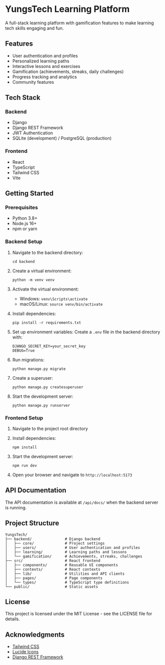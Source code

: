 # YungsTech Learning Platform

A full-stack learning platform with gamification features to make learning tech skills engaging and fun.

## Features

- User authentication and profiles
- Personalized learning paths
- Interactive lessons and exercises
- Gamification (achievements, streaks, daily challenges)
- Progress tracking and analytics
- Community features

## Tech Stack

### Backend
- Django
- Django REST Framework
- JWT Authentication
- SQLite (development) / PostgreSQL (production)

### Frontend
- React
- TypeScript
- Tailwind CSS
- Vite

## Getting Started

### Prerequisites
- Python 3.8+
- Node.js 16+
- npm or yarn

### Backend Setup

1. Navigate to the backend directory:
   ```
   cd backend
   ```

2. Create a virtual environment:
   ```
   python -m venv venv
   ```

3. Activate the virtual environment:
   - Windows: `venv\Scripts\activate`
   - macOS/Linux: `source venv/bin/activate`

4. Install dependencies:
   ```
   pip install -r requirements.txt
   ```

5. Set up environment variables:
   Create a `.env` file in the backend directory with:
   ```
   DJANGO_SECRET_KEY=your_secret_key
   DEBUG=True
   ```

6. Run migrations:
   ```
   python manage.py migrate
   ```

7. Create a superuser:
   ```
   python manage.py createsuperuser
   ```

8. Start the development server:
   ```
   python manage.py runserver
   ```

### Frontend Setup

1. Navigate to the project root directory

2. Install dependencies:
   ```
   npm install
   ```

3. Start the development server:
   ```
   npm run dev
   ```

4. Open your browser and navigate to `http://localhost:5173`

## API Documentation

The API documentation is available at `/api/docs/` when the backend server is running.

## Project Structure

```
YungsTech/
├── backend/               # Django backend
│   ├── core/              # Project settings
│   ├── users/             # User authentication and profiles
│   ├── learning/          # Learning paths and lessons
│   └── gamification/      # Achievements, streaks, challenges
├── src/                   # React frontend
│   ├── components/        # Reusable UI components
│   ├── contexts/          # React contexts
│   ├── lib/               # Utilities and API clients
│   ├── pages/             # Page components
│   └── types/             # TypeScript type definitions
└── public/                # Static assets
```

## License

This project is licensed under the MIT License - see the LICENSE file for details.

## Acknowledgments

- [Tailwind CSS](https://tailwindcss.com/)
- [Lucide Icons](https://lucide.dev/)
- [Django REST Framework](https://www.django-rest-framework.org/)